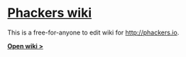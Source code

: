 # [Phackers wiki](https://github.com/phackers/wiki/wiki)

This is a free-for-anyone to edit wiki for http://phackers.io.

**[Open wiki >](https://github.com/phackers/wiki/wiki)**
